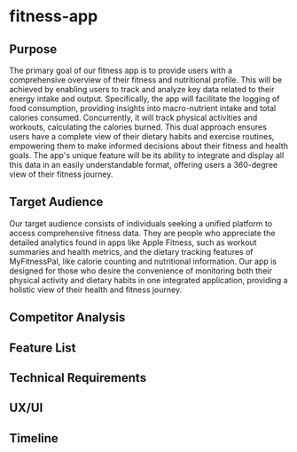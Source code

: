 # fitness-app

## Purpose
The primary goal of our fitness app is to provide users with a comprehensive overview of their fitness and nutritional profile. This will be achieved by enabling users to track and analyze key data related to their energy intake and output. Specifically, the app will facilitate the logging of food consumption, providing insights into macro-nutrient intake and total calories consumed. Concurrently, it will track physical activities and workouts, calculating the calories burned. This dual approach ensures users have a complete view of their dietary habits and exercise routines, empowering them to make informed decisions about their fitness and health goals. The app's unique feature will be its ability to integrate and display all this data in an easily understandable format, offering users a 360-degree view of their fitness journey.

## Target Audience

Our target audience consists of individuals seeking a unified platform to access comprehensive fitness data. They are people who appreciate the detailed analytics found in apps like Apple Fitness, such as workout summaries and health metrics, and the dietary tracking features of MyFitnessPal, like calorie counting and nutritional information. Our app is designed for those who desire the convenience of monitoring both their physical activity and dietary habits in one integrated application, providing a holistic view of their health and fitness journey.

## Competitor Analysis



## Feature List

## Technical Requirements

## UX/UI

## Timeline
